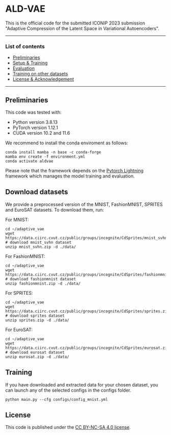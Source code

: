 # ALD-VAE

This is the official code for the submitted ICONIP 2023 submission "Adaptive Compression of the Latent Space in Variational Autoencoders".

---
### **List of contents**

* [Preliminaries](#preliminaries) <br>
* [Setup & Training](#setup-and-training) <br>
* [Evaluation](#evaluation)<br>
* [Training on other datasets](#training-on-other-datasets) <br>
* [License & Acknowledgement](#license)<br>
---
## Preliminaries

This code was tested with:

- Python version 3.8.13
- PyTorch version 1.12.1
- CUDA version 10.2 and 11.6

We recommend to install the conda enviroment as follows:

```
conda install mamba -n base -c conda-forge
mamba env create -f environment.yml
conda activate aldvae                 
```

Please note that the framework depends on the [Pytorch Lightning](https://www.pytorchlightning.ai/) framework which manages the model training and evaluation. 


## Download datasets

We provide a preprocessed version of the MNIST, FashionMNIST, SPRITES and EuroSAT datasets. To download them, run:

For MNIST:

```
cd ~/adaptive_vae
wget https://data.ciirc.cvut.cz/public/groups/incognite/CdSprites/mnist_svhn.zip   # download mnist_svhn dataset
unzip mnist_svhn.zip -d ./data/
```

For FashionMNIST:

```
cd ~/adaptive_vae
wget https://data.ciirc.cvut.cz/public/groups/incognite/CdSprites/fashionmnist.zip   # download fashionmnist dataset
unzip fashionmnist.zip -d ./data/
```

For SPRITES:

```
cd ~/adaptive_vae
wget https://data.ciirc.cvut.cz/public/groups/incognite/CdSprites/sprites.zip   # download sprites dataset
unzip sprites.zip -d ./data/
```

For EuroSAT:

```
cd ~/adaptive_vae
wget https://data.ciirc.cvut.cz/public/groups/incognite/CdSprites/eurosat.zip   # download eurosat dataset
unzip eurosat.zip -d ./data/
```


## Training
If you have downloaded and extracted data for your chosen dataset, you can launch any of the selected configs in the configs folder. 


```
python main.py --cfg configs/config_mnist.yml
```


## License

This code is published under the [CC BY-NC-SA 4.0 license](https://creativecommons.org/licenses/by-nc-sa/4.0/).  
